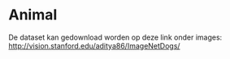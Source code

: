 # AnimaI

De dataset kan gedownload worden op deze link onder images: http://vision.stanford.edu/aditya86/ImageNetDogs/
